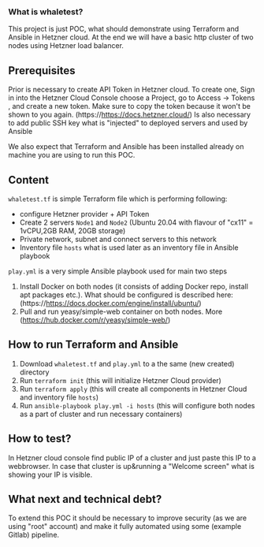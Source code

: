 ### What is whaletest?
This project is just POC, what should demonstrate using Terraform and Ansible in Hetzner cloud. At the end we will have a basic http cluster of two nodes using Hetzner load balancer.

## Prerequisites
Prior is necessary to create API Token in Hetzner cloud. To create one, Sign in into the Hetzner Cloud Console choose a Project, go to Access → Tokens , and create a new token. Make sure to copy the token because it won't be shown to you again. (https://https://docs.hetzner.cloud/)
Is also necessary to add public SSH key what is "injected" to deployed servers and used by Ansible

We also expect that Terraform and Ansible has been installed already on machine you are using to run this POC.

## Content
```whaletest.tf``` is simple Terraform file which is performing following:
- configure Hetzner provider + API Token
- Create 2 servers ```Node1``` and ```Node2``` (Ubuntu 20.04 with flavour of "cx11" = 1vCPU,2GB RAM, 20GB storage)
- Private network, subnet and connect servers to this network
- Inventory file ```hosts``` what is used later as an inventory file in Ansible playbook

```play.yml``` is a very simple Ansible playbook used for main two steps
1. Install Docker on both nodes (it consists of adding Docker repo, install apt packages etc.). What should be configured is described here: (https://https://docs.docker.com/engine/install/ubuntu/)
2. Pull and run yeasy/simple-web container on both nodes. More (https://hub.docker.com/r/yeasy/simple-web/)

## How to run Terraform and Ansible
1. Download ```whaletest.tf``` and ```play.yml``` to a the same (new created) directory
2. Run ```terraform init```  (this will initialize Hetzner Cloud provider)
3. Run ```terraform apply``` (this will create all components in Hetzner Cloud and inventory file ```hosts```)
4. Run ```ansible-playbook play.yml -i hosts``` (this will configure both nodes as a part of cluster and run necessary containers)

## How to test?
In Hetzner cloud console find public IP of a cluster and just paste this IP to a webbrowser. In case that cluster is up&running a "Welcome screen" what is showing your IP is visible.

## What next and technical debt?
To extend this POC it should be necessary to improve security (as we are using "root" account) and make it fully automated using some (example Gitlab) pipeline. 
